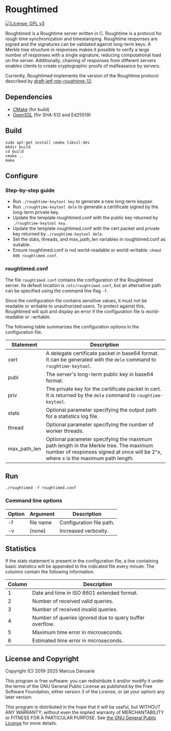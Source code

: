 # Roughtimed

[![License: GPL v3](https://img.shields.io/badge/License-GPL%20v3-blue.svg)](https://www.gnu.org/licenses/gpl-3.0)

Roughtimed is a Roughtime server written in C. Roughtime is a protocol for rough time
synchronization and timestamping. Roughtime responses are signed and the signatures can be validated
against long-term keys. A Merkle tree structure in responses makes it possible to verify a large
number of responses with a single signature, reducing computational load on the server.
Additionally, chaining of responses from different servers enables clients to create cryptographic
proofs of malfeasance by servers.

Currently, Roughtimed implements the version of the Roughtime protocol described by
[draft-ietf-ntp-roughtime-12](https://datatracker.ietf.org/doc/html/draft-ietf-ntp-roughtime-12).

## Dependencies

* [CMake](https://github.com/Kitware/CMake) (for build)
* [OpenSSL](https://github.com/openssl/openssl) (for SHA-512 and Ed25519)

## Build

```
sudo apt-get install cmake libssl-dev
mkdir build
cd build
cmake ..
make
```

## Configure

### Step-by-step guide

* Run `./roughtime-keytool key` to generate a new long-term keypair.
* Run `./roughtime-keytool dele` to generate a certificate signed by the long-term private key.
* Update the template roughtimed.conf with the public key returned by `./roughtime-keytool key`.
* Update the template roughtimed.conf with the cert packet and private key returned by `./roughtime-keytool dele`.
* Set the stats, threads, and max_path_len variables in roughtimed.conf as suitable.
* Ensure roughtimed.conf is not world-readable or world-writable: `chmod 600 roughtimed.conf`.

### roughtimed.conf

The file `roughtimed.conf` contains the configuration of the Roughtimed server. Its default location
is `/etc/roughtimed.conf`, but an alternative path can be specified using the command line flag
`-f`.

Since the configuration file contains sensitive values, it must not be readable or writable to
unauthorized users. To protect against this, Roughtimed will quit and display an error if the
configuration file is world-readable or -writable.

The following table summarizes the configuration options in the configuration file.

| Statement    | Description |
| ------------ | ----------- |
| cert         | A delegate certificate packet in base64 format. It can be generated with the `dele` command to `roughtime-keytool`. |
| publ         | The server's long-term public key in base64 format. |
| priv         | The private key for the certificate packet in cert. It is returned by the `dele` command to `roughtime-keytool`. |
| stats        | Optional parameter specifying the output path for a statistics log file. |
| thread       | Optional parameter specifying the number of worker threads. |
| max_path_len | Optional parameter specifying the maximum path length in the Merkle tree. The maximum number of responses signed at once will be 2^x, where x is the maximum path length. |

## Run

```
./roughtimed -f roughtimed.conf
```
### Command line options

| Option | Argument  | Description |
| ------ | --------- | ----------- |
| -f     | file name | Configuration file path. |
| -v     | (none)    | Increased verbosity. |

## Statistics

If the stats statement is present in the configuration file, a line containing basic statistics will
be appended to the indicated file every minute. The columns contain the following information.

| Column | Description |
| ------ | ----------- |
|      1 | Date and time in ISO 8601 extended format. |
|      2 | Number of received valid queries. |
|      3 | Number of received invalid queries. |
|      4 | Number of queries ignored due to query buffer overflow. |
|      5 | Maximum time error in microseconds. |
|      6 | Estimated time error in microseconds. |

## License and Copyright

Copyright (C) 2019-2025 Marcus Dansarie

This program is free software: you can redistribute it and/or modify it under the terms of the GNU
General Public License as published by the Free Software Foundation, either version 3 of the
License, or (at your option) any later version.

This program is distributed in the hope that it will be useful, but WITHOUT ANY WARRANTY; without
even the implied warranty of MERCHANTABILITY or FITNESS FOR A PARTICULAR PURPOSE. See
[the GNU General Public License](LICENSE) for more details.
